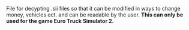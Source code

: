 File for decypting .sii files so that it can be modified in ways to change money, vehicles ect. and can be readable by the user. 
<b>This can only be used for the game Euro Truck Simulator 2.</b>
